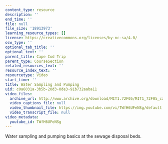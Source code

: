 ```yaml
---
content_type: resource
description: ''
end_time: ''
file: null
file_size: '18913973'
learning_resource_types: []
license: https://creativecommons.org/licenses/by-nc-sa/4.0/
ocw_type: ''
optional_tab_title: ''
optional_text: ''
parent_title: Cape Cod Trip
parent_type: CourseSection
related_resources_text: ''
resource_index_text: ''
resourcetype: Video
start_time: ''
title: Water Sampling and Pumping
uid: c0a6031a-3b5b-20d3-0de3-91b732aaba11
video_files:
  archive_url: http://www.archive.org/download/MIT1.72F05/MIT1_72F05_cape_cod01_220k.mp4
  video_captions_file: null
  video_thumbnail_file: https://img.youtube.com/vi/TWfH6UFeNSg/default.jpg
  video_transcript_file: null
video_metadata:
  youtube_id: TWfH6UFeNSg
---
```


Water sampling and pumping basics at the sewage disposal beds.

